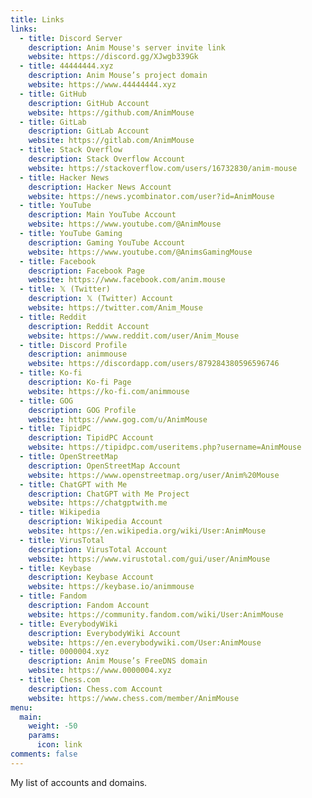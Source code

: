 ```yaml
---
title: Links
links:
  - title: Discord Server
    description: Anim Mouse's server invite link
    website: https://discord.gg/XJwgb339Gk
  - title: 44444444.xyz
    description: Anim Mouse’s project domain
    website: https://www.44444444.xyz
  - title: GitHub
    description: GitHub Account
    website: https://github.com/AnimMouse
  - title: GitLab
    description: GitLab Account
    website: https://gitlab.com/AnimMouse
  - title: Stack Overflow
    description: Stack Overflow Account
    website: https://stackoverflow.com/users/16732830/anim-mouse
  - title: Hacker News
    description: Hacker News Account
    website: https://news.ycombinator.com/user?id=AnimMouse
  - title: YouTube
    description: Main YouTube Account
    website: https://www.youtube.com/@AnimMouse
  - title: YouTube Gaming
    description: Gaming YouTube Account
    website: https://www.youtube.com/@AnimsGamingMouse
  - title: Facebook
    description: Facebook Page
    website: https://www.facebook.com/anim.mouse
  - title: 𝕏 (Twitter)
    description: 𝕏 (Twitter) Account
    website: https://twitter.com/Anim_Mouse
  - title: Reddit
    description: Reddit Account
    website: https://www.reddit.com/user/Anim_Mouse
  - title: Discord Profile
    description: animmouse
    website: https://discordapp.com/users/879284380596596746
  - title: Ko-fi
    description: Ko-fi Page
    website: https://ko-fi.com/animmouse
  - title: GOG
    description: GOG Profile
    website: https://www.gog.com/u/AnimMouse
  - title: TipidPC
    description: TipidPC Account
    website: https://tipidpc.com/useritems.php?username=AnimMouse
  - title: OpenStreetMap
    description: OpenStreetMap Account
    website: https://www.openstreetmap.org/user/Anim%20Mouse
  - title: ChatGPT with Me
    description: ChatGPT with Me Project
    website: https://chatgptwith.me
  - title: Wikipedia
    description: Wikipedia Account
    website: https://en.wikipedia.org/wiki/User:AnimMouse
  - title: VirusTotal
    description: VirusTotal Account
    website: https://www.virustotal.com/gui/user/AnimMouse
  - title: Keybase
    description: Keybase Account
    website: https://keybase.io/animmouse
  - title: Fandom
    description: Fandom Account
    website: https://community.fandom.com/wiki/User:AnimMouse
  - title: EverybodyWiki
    description: EverybodyWiki Account
    website: https://en.everybodywiki.com/User:AnimMouse
  - title: 0000004.xyz
    description: Anim Mouse’s FreeDNS domain
    website: https://www.0000004.xyz
  - title: Chess.com
    description: Chess.com Account
    website: https://www.chess.com/member/AnimMouse
menu:
  main:
    weight: -50
    params:
      icon: link
comments: false
---
```

My list of accounts and domains.